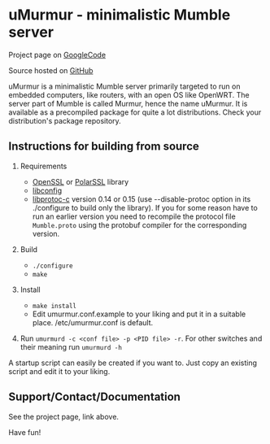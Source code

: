 uMurmur - minimalistic Mumble server
====================================
Project page on [GoogleCode](http://code.google.com/p/umurmur/)

Source hosted on [GitHub](https://github.com/fatbob313/umurmur)

uMurmur is a minimalistic Mumble server primarily targeted to run on embedded computers, like routers, with an open OS like OpenWRT. The server part of Mumble is called Murmur, hence the name uMurmur. It is available as a precompiled package for quite a lot distributions. Check your distribution's package repository.

Instructions for building from source
-------------------------------------
1. Requirements
	* [OpenSSL](http://www.openssl.org/) or [PolarSSL](http://polarssl.org/) library
	* [libconfig](http://www.hyperrealm.com/libconfig/)
	* [libprotoc-c](http://code.google.com/p/protobuf-c/) version 0.14 or 0.15 (use --disable-protoc option in its ./configure to build only the library). If you for some reason have to run an earlier version you need to recompile the protocol file `Mumble.proto` using the protobuf compiler for the corresponding version.

2. Build
	* `./configure`
	* `make`

3. Install
	* `make install`
	* Edit umurmur.conf.example to your liking and put it in a suitable place. /etc/umurmur.conf is default.

4. Run `umurmurd -c <conf file> -p <PID file> -r`. For other switches and their meaning run `umurmurd -h`

A startup script can easily be created if you want to. Just copy an existing script and edit it to your liking.


Support/Contact/Documentation
-----------------------------
See the project page, link above.

Have fun!
